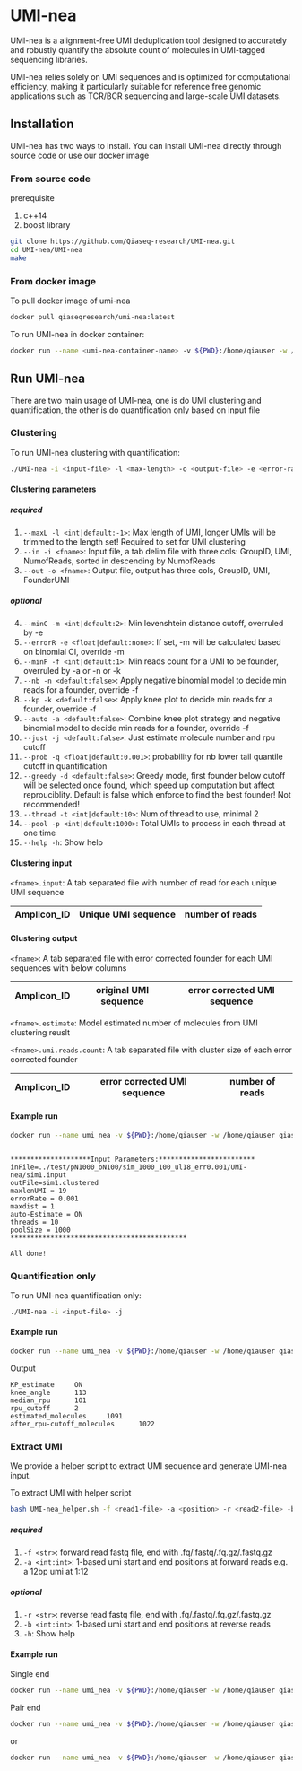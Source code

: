 # UMI-nea

UMI-nea is a alignment-free UMI deduplication tool designed to accurately and robustly quantify the absolute count of molecules in UMI-tagged sequencing libraries. 

UMI-nea relies solely on UMI sequences and is optimized for computational efficiency, making it particularly suitable for reference free genomic applications such as TCR/BCR sequencing and large-scale UMI datasets.

## Installation

UMI-nea has two ways to install. You can install UMI-nea directly through source code or use our docker image

### From source code

prerequisite
1. c++14
2. boost library

```bash
git clone https://github.com/Qiaseq-research/UMI-nea.git
cd UMI-nea/UMI-nea
make
```

### From docker image

To pull docker image of umi-nea
```bash
docker pull qiaseqresearch/umi-nea:latest
```
To run UMI-nea in docker container:
```bash
docker run --name <umi-nea-container-name> -v ${PWD}:/home/qiauser -w /home/qiauser qiaseqresearch/umi-nea:latest /Download/UMI-nea/UMI-nea/UMI-nea
```

## Run UMI-nea

There are two main usage of UMI-nea, one is do UMI clustering and quantification, the other is do quantification only based on input file

### Clustering

To run UMI-nea clustering with quantification:
```bash
./UMI-nea -i <input-file> -l <max-length> -o <output-file> -e <error-rate> -a
```

#### Clustering parameters

##### required

1. `--maxL -l <int|default:-1>`: Max length of UMI, longer UMIs will be trimmed to the length set! Required to set for UMI clustering
2. `--in -i <fname>`: Input file, a tab delim file with three cols: GroupID, UMI, NumofReads, sorted in descending by NumofReads
3. `--out -o <fname>`: Output file, output has three cols, GroupID, UMI, FounderUMI

##### optional

4. `--minC -m <int|default:2>`: Min levenshtein distance cutoff, overruled by -e
5. `--errorR -e <float|default:none>`: If set, -m will be calculated based on binomial CI, override -m
6. `--minF -f <int|default:1>`: Min reads count for a UMI to be founder, overruled by -a or -n or -k
7. `--nb -n <default:false>`: Apply negative binomial model to decide min reads for a founder, override -f
8. `--kp -k <default:false>`: Apply knee plot to decide min reads for a founder, override -f
9. `--auto -a <default:false>`: Combine knee plot strategy and negative binomial model to decide min reads for a founder, override -f
10. `--just -j <default:false>`: Just estimate molecule number and rpu cutoff
11. `--prob -q <float|default:0.001>`: probability for nb lower tail quantile cutoff in quantification
12. `--greedy -d <default:false>`: Greedy mode, first founder below cutoff will be selected once found, which speed up computation but affect reprouciblity. Default is false which enforce to find the best founder! Not recommended!
13. `--thread -t <int|default:10>`: Num of thread to use, minimal 2
14. `--pool -p <int|default:1000>`: Total UMIs to process in each thread at one time
15. `--help -h`: Show help

#### Clustering input

`<fname>.input`: A tab separated file with number of read for each unique UMI sequence

| Amplicon_ID | Unique UMI sequence | number of reads |
|:-----------:|:-------------------:|:---------------:|

#### Clustering output

`<fname>`: A tab separated file with error corrected founder for each UMI sequences with below columns

| Amplicon_ID | original UMI sequence | error corrected UMI sequence |
|:-----------:|:---------------------:|:----------------------------:|

`<fname>.estimate`: Model estimated number of molecules from UMI clustering reuslt

`<fname>.umi.reads.count`: A tab separated file with cluster size of each error corrected founder

| Amplicon_ID | error corrected UMI sequence | number of reads |
|:-----------:|:----------------------------:|:---------------:|

#### Example run

```bash
docker run --name umi_nea -v ${PWD}:/home/qiauser -w /home/qiauser qiaseqresearch/umi-nea:latest /Download/UMI-nea/UMI-nea/UMI-nea -i sim1.input -o sim1.clustered -l 19 -e 0.001
```
```

********************Input Parameters:************************
inFile=../test/pN1000_oN100/sim_1000_100_ul18_err0.001/UMI-nea/sim1.input
outFile=sim1.clustered
maxlenUMI = 19
errorRate = 0.001
maxdist = 1
auto-Estimate = ON
threads = 10
poolSize = 1000
********************************************

All done!
```

### Quantification only

To run UMI-nea quantification only:
```bash
./UMI-nea -i <input-file> -j
```

#### Example run

```bash
docker run --name umi_nea -v ${PWD}:/home/qiauser -w /home/qiauser qiaseqresearch/umi-nea:latest /Download/UMI-nea/UMI-nea/UMI-nea -i sim1.input -j
```
Output

```
KP_estimate     ON
knee_angle      113
median_rpu      101
rpu_cutoff      2
estimated_molecules     1091
after_rpu-cutoff_molecules      1022

```

### Extract UMI

We provide a helper script to extract UMI sequence and generate UMI-nea input.

To extract UMI with helper script
```bash
bash UMI-nea_helper.sh -f <read1-file> -a <position> -r <read2-file> -b <position>
```

##### required
1. `-f <str>`: forward read fastq file, end with .fq/.fastq/.fq.gz/.fastq.gz
2. `-a <int:int>`: 1-based umi start and end positions at forward reads e.g. a 12bp umi at 1:12

##### optional
1. `-r <str>`: reverse read fastq file, end with .fq/.fastq/.fq.gz/.fastq.gz
2. `-b <int:int>`: 1-based umi start and end positions at reverse reads
3. `-h`: Show help

#### Example run

Single end
```bash
docker run --name umi_nea -v ${PWD}:/home/qiauser -w /home/qiauser qiaseqresearch/umi-nea:latest bash -c "bash /Download/UMI-nea/UMI-nea/UMI-nea_helper.sh -f test.fastq -a 1:12"
```

Pair end
```bash
docker run --name umi_nea -v ${PWD}:/home/qiauser -w /home/qiauser qiaseqresearch/umi-nea:latest bash -c "bash /Download/UMI-nea/UMI-nea/UMI-nea_helper.sh -f test.R1.fastq -a 1:8 -r test.R2.fastq -b 1:8"
```
or
```bash
docker run --name umi_nea -v ${PWD}:/home/qiauser -w /home/qiauser qiaseqresearch/umi-nea:latest bash -c "bash /Download/UMI-nea/UMI-nea/UMI-nea_helper.sh -f test.R1.fastq -r test.R2.fastq -b 1:12"
```